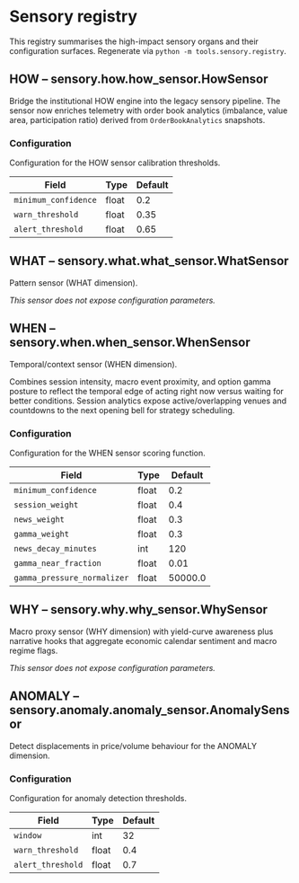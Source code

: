 # Sensory registry

This registry summarises the high-impact sensory organs and their
configuration surfaces. Regenerate via `python -m tools.sensory.registry`.

## HOW – sensory.how.how_sensor.HowSensor

Bridge the institutional HOW engine into the legacy sensory pipeline. The
sensor now enriches telemetry with order book analytics (imbalance, value
area, participation ratio) derived from `OrderBookAnalytics` snapshots.

### Configuration

Configuration for the HOW sensor calibration thresholds.

| Field | Type | Default |
| --- | --- | --- |
| `minimum_confidence` | float | 0.2 |
| `warn_threshold` | float | 0.35 |
| `alert_threshold` | float | 0.65 |

## WHAT – sensory.what.what_sensor.WhatSensor

Pattern sensor (WHAT dimension).

*This sensor does not expose configuration parameters.*

## WHEN – sensory.when.when_sensor.WhenSensor

Temporal/context sensor (WHEN dimension).

Combines session intensity, macro event proximity, and option gamma posture to
reflect the temporal edge of acting right now versus waiting for better
conditions. Session analytics expose active/overlapping venues and countdowns
to the next opening bell for strategy scheduling.

### Configuration

Configuration for the WHEN sensor scoring function.

| Field | Type | Default |
| --- | --- | --- |
| `minimum_confidence` | float | 0.2 |
| `session_weight` | float | 0.4 |
| `news_weight` | float | 0.3 |
| `gamma_weight` | float | 0.3 |
| `news_decay_minutes` | int | 120 |
| `gamma_near_fraction` | float | 0.01 |
| `gamma_pressure_normalizer` | float | 50000.0 |

## WHY – sensory.why.why_sensor.WhySensor

Macro proxy sensor (WHY dimension) with yield-curve awareness plus narrative
hooks that aggregate economic calendar sentiment and macro regime flags.

*This sensor does not expose configuration parameters.*

## ANOMALY – sensory.anomaly.anomaly_sensor.AnomalySensor

Detect displacements in price/volume behaviour for the ANOMALY dimension.

### Configuration

Configuration for anomaly detection thresholds.

| Field | Type | Default |
| --- | --- | --- |
| `window` | int | 32 |
| `warn_threshold` | float | 0.4 |
| `alert_threshold` | float | 0.7 |

